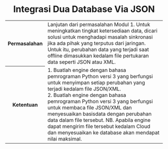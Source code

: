 <html>
  <h1 style="text-align:center;">Integrasi Dua Database Via JSON</h1>
<body>
<table>
<tr>
<th>Permasalahan</th>
<td>Lanjutan dari permasalahan Modul 1. Untuk meningkatkan tingkat ketersediaan data, dicari solusi untuk menghadapi masalah sinkronasi jika ada pihak yang terputus dari jaringan. Untuk itu, perubahan data yang terjadi saat offline dimasukkan kedalam file pertukaran data seperti JSON atau XML.</td>
</tr>
<tr>
<th>Ketentuan</th>	  
<td>1.	Buatlah engine dengan bahasa pemrograman Python versi 3 yang berfungsi untuk menyimpan setiap perubahan yang terjadi kedalam file JSON/XML.<br>2.	Buatlah engine dengan bahasa pemrograman Python versi 3 yang berfungsi untuk membaca file JSON/XML dan menyesuaikan basisdata dengan perubahan data dalam file tersebut.
NB. Apabila engine dapat mengirim file tersebut kedalam Cloud dan menyesuaikan ke database akan mendapat nilai maksimal.
</td>
</tr>
</table>
</body>
</html>

